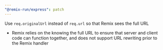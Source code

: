 ```yaml
---
"@remix-run/express": patch
---
```


Use `req.originalUrl` instead of `req.url` so that Remix sees the full URL

- Remix relies on the knowing the full URL to ensure that server and client code can function together, and does not support URL rewriting prior to the Remix handler
